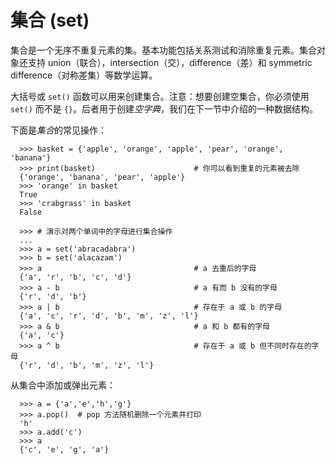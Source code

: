 # 集合 (set)
集合是一个无序不重复元素的集。基本功能包括关系测试和消除重复元素。集合对象还支持 union（联合），intersection（交），difference（差）和 symmetric difference（对称差集）等数学运算。

大括号或 `set()` 函数可以用来创建集合。注意：想要创建空集合，你必须使用 `set()` 而不是 `{}`。后者用于创建*空字典*，我们在下一节中介绍的一种数据结构。

下面是*集合*的常见操作：
```python3
  >>> basket = {'apple', 'orange', 'apple', 'pear', 'orange', 'banana'}
  >>> print(basket)                      # 你可以看到重复的元素被去除
  {'orange', 'banana', 'pear', 'apple'}
  >>> 'orange' in basket
  True
  >>> 'crabgrass' in basket
  False
  
  >>> # 演示对两个单词中的字母进行集合操作
  ...
  >>> a = set('abracadabra')
  >>> b = set('alacazam')
  >>> a                                  # a 去重后的字母
  {'a', 'r', 'b', 'c', 'd'}
  >>> a - b                              # a 有而 b 没有的字母
  {'r', 'd', 'b'}
  >>> a | b                              # 存在于 a 或 b 的字母
  {'a', 'c', 'r', 'd', 'b', 'm', 'z', 'l'}
  >>> a & b                              # a 和 b 都有的字母
  {'a', 'c'}
  >>> a ^ b                              # 存在于 a 或 b 但不同时存在的字母
  {'r', 'd', 'b', 'm', 'z', 'l'}
```
从集合中添加或弹出元素：
```python3
  >>> a = {'a','e','h','g'}
  >>> a.pop()  # pop 方法随机删除一个元素并打印
  'h'
  >>> a.add('c')
  >>> a
  {'c', 'e', 'g', 'a'}
```
